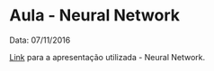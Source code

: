 # Aula - Neural Network
Data: 07/11/2016

[Link](https://docs.google.com/presentation/d/1_P-93iYJNj4Yo_677WmxeM9kB7N4UOXY_IqrAwczWy8/edit?usp=sharing) para a apresentação utilizada - Neural Network.
